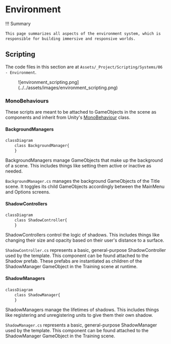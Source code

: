 # Environment

!!! Summary

    This page summarizes all aspects of the environment system, which is responsible for building immersive and responsive worlds.

## Scripting

The code files in this section are at `Assets/_Project/Scripting/Systems/06 - Environment`.

<figure markdown="span">
    ![environment_scripting.png](../../assets/images/environment_scripting.png)
</figure>

### MonoBehaviours

These scripts are meant to be attached to GameObjects in the scene as components and inherit from Unity's [MonoBehaviour](https://docs.unity3d.com/6000.0/Documentation/Manual/class-MonoBehaviour.html) class.

#### BackgroundManagers

``` mermaid
classDiagram
    class BackgroundManager{
    }
```

BackgroundManagers manage GameObjects that make up the background of a scene. This includes things like setting them active or inactive as needed.

`BackgroundManager.cs` manages the background GameObjects of the Title scene. It toggles its child GameObjects accordingly between the MainMenu and Options screens.

#### ShadowControllers

``` mermaid
classDiagram
    class ShadowController{
    }
```

ShadowControllers control the logic of shadows. This includes things like changing their size and opacity based on their user's distance to a surface.

`ShadowController.cs` represents a basic, general-purpose ShadowController used by the template. This component can be found attached to the Shadow prefab. These prefabs are instantiated as children of the ShadowManager GameObject in the Training scene at runtime.

#### ShadowManagers

``` mermaid
classDiagram
    class ShadowManager{
    }
```

ShadowManagers manage the lifetimes of shadows. This includes things like registering and unregistering units to give them their own shadow.

`ShadowManager.cs` represents a basic, general-purpose ShadowManager used by the template. This component can be found attached to the ShadowManager GameObject in the Training scene.